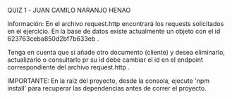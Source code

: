QUIZ 1 - JUAN CAMILO NARANJO HENAO

Información: En el archivo request.http encontrará los requests solicitados en el ejercicio. En la base de datos existe actualmente un objeto con el id
623763ceba850d2bf7b633eb .

Tenga en cuenta que si añade otro documento (cliente) y desea eliminarlo, actualizarlo o consultarlo pr su id debe cambiar el id en el endpoint correspondiente del 
archivo request.http .

IMPORTANTE: En la raíz del proyecto, desde la consola, ejecute 'npm install' para recuperar las dependencias antes de correr el proyecto.
